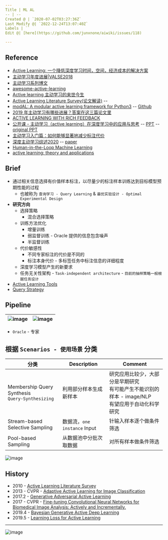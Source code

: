 ```yaml
---
Title | ML AL
-- | --
Created @ | `2020-07-02T03:27:36Z`
Last Modify @| `2022-12-24T13:07:40Z`
Labels | ``
Edit @| [here](https://github.com/junxnone/aiwiki/issues/118)

---
```

## Reference
- [Active Learning: 一个降低深度学习时间，空间，经济成本的解决方案](https://www.jianshu.com/p/42801f031cfa)
- [主动学习年度进展|VALSE2018](https://zhuanlan.zhihu.com/p/38029108)
- [主动学习系列博文](https://blog.csdn.net/Houchaoqun_XMU/article/details/80146710)
- [awesome-active-learning](https://github.com/yongjin-shin/awesome-active-learning)
- [Active learning 主动学习的来世今生](https://blog.csdn.net/Jinpeijie217/article/details/80707978)
- [Active Learning Literature Survey(论文解读)](https://zhuanlan.zhihu.com/p/88722184) -- 
- [modAL: A modular active learning framework for Python3](https://modal-python.readthedocs.io/en/latest/) -- [Github](https://github.com/modAL-python/modAL)
- [2019 年主动学习有哪些进展？答案在这三篇论文里](https://www.chainnews.com/articles/149848536232.htm)
- [ACTIVE LEARNING WITH RICH FEEDBACK](http://mypages.iit.edu/~msharm11/publications/sharma-phdthesis17.pdf)
- [公开课 - 主动学习（active learning）在深度学习中的应用与思考](https://mooc.yanxishe.com/open/course/487) -- [PPT](https://github.com/junxnone/tech-io/files/4877650/0418.-.active.learning.pdf) -- [original PPT](https://www.yanxishe.com/resourceDetail/404)
- [主动学习入门篇：如何能够显著地减少标注代价](https://blog.csdn.net/Taobaojishu/article/details/108765109)
- [深度主动学习综述2020](https://blog.csdn.net/qq_21872981/article/details/108429810)  -- [paper](https://arxiv.org/pdf/2009.00236.pdf)
- [Human-in-the-Loop Machine Learning](https://livebook.manning.com/book/human-in-the-loop-machine-learning/welcome/v-9/)
- [active learning: theory and applications](http://www.robotics.stanford.edu/~stong/papers/tong_thesis.pdf)

## Brief
- 通过相关信息选择有价值样本标注，以尽量少的标注样本训练达到目标模型预期性能的过程
  - 也被称为 `查询学习 - Query Learning` & `最优实验设计 - Optimal Experimental Design`
- **研究方向**
  - 选择策略
    - 混合选择策略
  - 训练方法优化
    - 增量训练
    - 弱监督训练 - Oracle 提供的信息包含噪声
    - 半监督训练
  - 代价敏感性
    - 不同专家标注的代价是不同的
    - 标注本身代价 - 多标签任务中标注信息的详细程度
  - 深度学习模型产生的新要求
  - 任务无关性架构 - `Task-independent architecture` - `目前的抽样策略一般根据任务设计`
- [Active Learning Tools](/Active_Learning_Tools)
- [Query Strategy](/AL_Query_Strategy)


## Pipeline

![image](https://user-images.githubusercontent.com/2216970/86319136-59f2ec80-bc66-11ea-9467-d53fe444c1e8.png) | ![image](https://user-images.githubusercontent.com/2216970/86572687-d9a1f380-bfa5-11ea-8472-06c940db3c12.png) 
-- | --

- `Oracle` - 专家

## 根据 `Scenarios - 使用场景` 分类

分类 | Description | Comment
-- | -- | --
Membership Query Synthesis<br>`Query-Synthesizing` |  利用部分样本生成新样本 | 研究应用比较少，大部分是早期研究<br>有可能产生不能识别的样本 - image/NLP<br>有望应用于自动化科学研究
Stream-based Selective Sampling | 数据流，`one instance` Input | 针输入样本逐个做条件筛选
Pool-based Sampling | 从数据池中分批次取数据 | 对所有样本做条件筛选


![image](https://user-images.githubusercontent.com/2216970/86716131-7bcbe500-c053-11ea-9861-d7f63b37a397.png)



## History

- 2010 - [Active Learning Literature Survey](https://github.com/junxnone/tech-io/files/4863032/Active.Learning.Literature.Survey.pdf)
- 2013 - CVPR - [Adaptive Active Learning for Image Classification](https://www.cv-foundation.org/openaccess/content_cvpr_2013/papers/Li_Adaptive_Active_Learning_2013_CVPR_paper.pdf)
- 2017.2 - [Generative Adversarial Active Learning](https://arxiv.org/pdf/1702.07956v5.pdf)
- 2017 - CVPR - [Fine-tuning Convolutional Neural Networks for Biomedical Image Analysis: Actively and Incrementally.](https://openaccess.thecvf.com/content_cvpr_2017/papers/Zhou_Fine-Tuning_Convolutional_Neural_CVPR_2017_paper.pdf)
- 2019.4 - [Bayesian Generative Active Deep Learning](https://arxiv.org/pdf/1904.11643.pdf)
- 2019.5 - [Learning Loss for Active Learning](https://arxiv.org/pdf/1905.03677.pdf)  


---

![image](https://user-images.githubusercontent.com/2216970/95950707-a59d6080-0e27-11eb-8117-25b8b5ce7de4.png)


